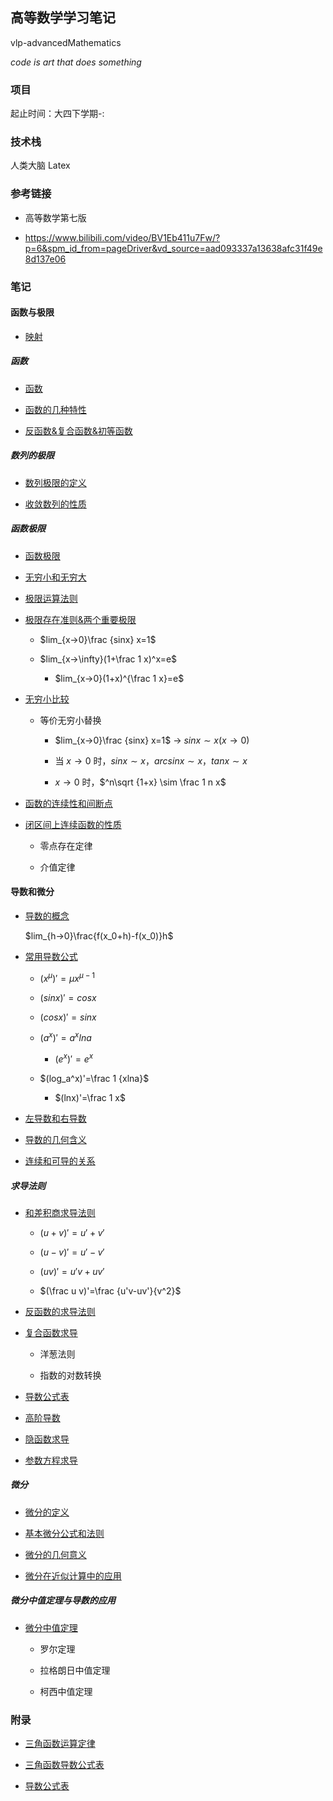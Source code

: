## 高等数学学习笔记

vlp-advancedMathematics

_code is art that does something_

### 项目

起止时间：大四下学期-:

### 技术栈

人类大脑 Latex

### 参考链接

* 高等数学第七版

* https://www.bilibili.com/video/BV1Eb411u7Fw/?p=6&spm_id_from=pageDriver&vd_source=aad093337a13638afc31f49e8d137e06

### 笔记

#### 函数与极限

* [映射](./notes/函数与极限/映射.md)

##### 函数

* [函数](./notes/函数与极限/函数.md)

* [函数的几种特性](./notes/函数与极限/函数的几种特性.md)

* [反函数&复合函数&初等函数](./notes/函数与极限/反函数复合函数初等函数.md)

##### 数列的极限

* [数列极限的定义](./notes/函数与极限/数列极限的定义.md)

* [收敛数列的性质](./notes/函数与极限/收敛数列性质.md)

##### 函数极限

* [函数极限](./notes/函数与极限/函数极限.md)

* [无穷小和无穷大](./notes/函数与极限/无穷小和无穷大.md)

* [极限运算法则](./notes/函数与极限/极限运算法则.md)

* [极限存在准则&两个重要极限](./notes/函数与极限/极限存在准则&两个重要极限.md)

    * $lim_{x→0}\frac {sinx} x=1$

    * $lim_{x→\infty}(1+\frac 1 x)^x=e$

        * $lim_{x→0}(1+x)^{\frac 1 x}=e$

* [无穷小比较](./notes/函数与极限/无穷小的比较.md)

    * 等价无穷小替换

        * $lim_{x→0}\frac {sinx} x=1$ → $sinx \sim x(x→0)$

        * 当 $x→0$ 时，$sinx \sim x$，$arcsinx \sim x$，$tanx \sim x$

        * $x→0$ 时，$^n\sqrt {1+x} \sim \frac 1 n x$

* [函数的连续性和间断点](./notes/函数与极限/函数的连续性和断点.md)

* [闭区间上连续函数的性质](./notes/函数与极限/闭区间上连续函数的性质.md)

    * 零点存在定律

    * 介值定律

#### 导数和微分

* [导数的概念](./notes/导数和微分/导数的定义.md)

    $lim_{h→0}\frac{f(x_0+h)-f(x_0)}h$

* [常用导数公式](./notes/导数和微分/常用求导公式举例.md)

    * $(x^\mu)'=\mu x^{\mu-1}$

    * $(sinx)'=cosx$

    * $(cosx)'=sinx$

    * $(a^x)'=a^xlna$

        * $(e^x)'=e^x$

    * $(log_a^x)'=\frac 1 {xlna}$

        * $(lnx)'=\frac 1 x$

* [左导数和右导数](./notes/导数和微分/单侧导数.md)

* [导数的几何含义](./notes/导数和微分/导数的几何含义.md)

* [连续和可导的关系](./notes/导数和微分/可导和连续的关系.md)

##### 求导法则

* [和差积商求导法则](./notes/导数和微分/和差积商求导法则.md)

    * $(u+v)'=u'+v'$

    * $(u-v)'=u'-v'$

    * $(uv)'=u'v+uv'$

    * $(\frac u v)'=\frac {u'v-uv'}{v^2}$

* [反函数的求导法则](./notes/导数和微分/反函数的求导法则.md)

* [复合函数求导](./notes/导数和微分/复合函数求导.md)

    * 洋葱法则

    * 指数的对数转换

* [导数公式表](./notes/导数和微分/导数公式表.md)

* [高阶导数](./notes/导数和微分/高阶导数.md)

* [隐函数求导](./notes/导数和微分/隐函数求导.md)

* [参数方程求导](./notes/导数和微分/参数方程求导.md)

##### 微分

* [微分的定义](./notes/导数和微分/微分的定义.md)

* [基本微分公式和法则](./notes/导数和微分/基本微分公式和法则.md)

* [微分的几何意义](./notes/导数和微分/微分的几何意义.md)

* [微分在近似计算中的应用](./notes/导数和微分/微分在近似计算中的应用.md)

##### 微分中值定理与导数的应用

* [微分中值定理](./notes/微分中值定理和导数的应用/微分中值定理.md)

    * 罗尔定理

    * 拉格朗日中值定理

    * 柯西中值定理

### 附录

* [三角函数运算定律](./notes/函数与极限/函数的连续性和断点.md)

* [三角函数导数公式表](./notes/导数和微分/和差积商求导法则.md)

* [导数公式表](./notes/导数和微分/导数公式表.md)